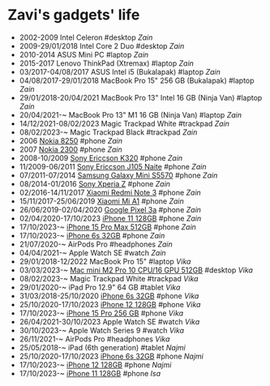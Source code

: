 Zavi's gadgets' life
==================

- 2002-2009 Intel Celeron #desktop _Zain_
- 2009-29/01/2018 Intel Core 2 Duo #desktop _Zain_
- 2010-2014 ASUS Mini PC #laptop _Zain_
- 2015-2017 Lenovo ThinkPad (Xtremax) #laptop _Zain_
- 03/2017-04/08/2017 ASUS Intel i5 (Bukalapak) #laptop _Zain_
- 04/08/2017-29/01/2018 MacBook Pro 15" 256 GB (Bukalapak) #laptop _Zain_
- 29/01/2018-20/04/2021 MacBook Pro 13" Intel 16 GB (Ninja Van) #laptop _Zain_
- 20/04/2021-~ MacBook Pro 13" M1 16 GB (Ninja Van) #laptop _Zain_
- 14/12/2021-08/02/2023 Magic Trackpad White #trackpad _Zain_
- 08/02/2023-~ Magic Trackpad Black #trackpad _Zain_
- 2006 [Nokia 8250](https://www.gsmarena.com/nokia_8250-217.php) #phone _Zain_
- 2007 [Nokia 2300](https://www.gsmarena.com/nokia_2300-513.php) #phone _Zain_
- 2008-10/2009 [Sony Ericcson K320](https://www.gsmarena.com/sony_ericsson_k320-1722.php) #phone _Zain_
- 11/2009-06/2011 [Sony Ericcson J105 Naite](https://www.gsmarena.com/sony_ericsson_j105_naite-2818.php) #phone _Zain_
- 07/2011-07/2014 [Samsung Galaxy Mini S5570](https://www.gsmarena.com/samsung_galaxy_mini_s5570-3725.php) #phone _Zain_
- 08/2014-01/2016 [Sony Xperia Z](https://www.gsmarena.com/sony_xperia_z-5204.php) #phone _Zain_
- 02/2016-14/11/2017 [Xiaomi Redmi Note 3](https://www.gsmarena.com/xiaomi_redmi_note_3-7863.php) #phone _Zain_
- 15/11/2017-25/06/2019 [Xiaomi Mi A1](https://en.wikipedia.org/wiki/Xiaomi_Mi_A1) #phone _Zain_
- 26/06/2019-02/04/2020 [Google Pixel 3a](https://www.gsmarena.com/google_pixel_3a-9408.php) #phone _Zain_
- 02/04/2020-17/10/2023 [iPhone 11 128GB](https://support.apple.com/kb/SP804?locale=en_US) #phone _Zain_
- 17/10/2023-~ [iPhone 15 Pro Max 512GB](https://everymac.com/systems/apple/iphone/specs/apple-iphone-15-pro-max-global-a3106-specs.html) #phone _Zain_
- 17/10/2023-~ [iPhone 6s 32GB](https://support.apple.com/kb/SP726?locale=en_US) #phone _Zain_
- 21/07/2020-~ AirPods Pro #headphones _Zain_
- 04/04/2021-~ Apple Watch SE #watch _Zain_
- 29/01/2018-12/2022 MacBook Pro 15" #laptop _Vika_
- 03/03/2023-~ [Mac mini M2 Pro 10 CPU/16 GPU 512GB](https://everymac.com/systems/apple/mac_mini/specs/mac-mini-m2-pro-10-core-cpu-16-core-gpu-2023-specs.html) #desktop _Vika_
- 08/02/2023-~ Magic Trackpad White #trackpad _Vika_
- 29/01/2020-~ iPad Pro 12.9" 64 GB #tablet _Vika_
- 31/03/2018-25/10/2020 [iPhone 6s 32GB](https://support.apple.com/kb/SP726?locale=en_US) #phone _Vika_
- 25/10/2020-17/10/2023 [iPhone 12 128GB](https://support.apple.com/kb/SP830?locale=en_US) #phone _Vika_
- 17/10/2023-~ [iPhone 15 Pro 256 GB](https://everymac.com/systems/apple/iphone/specs/apple-iphone-15-pro-global-a3102-specs.html) #phone _Vika_
- 26/04/2021-30/10/2023 Apple Watch SE #watch _Vika_
- 30/10/2023-~ Apple Watch Series 9 #watch _Vika_
- 26/11/2021-~ AirPods Pro #headphones _Vika_
- 25/05/2018-~ iPad (6th generation) #tablet _Najmi_
- 25/10/2020-17/10/2023 [iPhone 6s 32GB](https://support.apple.com/kb/SP726?locale=en_US) #phone _Najmi_
- 17/10/2023-~ [iPhone 12 128GB](https://support.apple.com/kb/SP830?locale=en_US) #phone _Najmi_
- 17/10/2023-~ [iPhone 11 128GB](https://support.apple.com/kb/SP804?locale=en_US) #phone _Isa_
